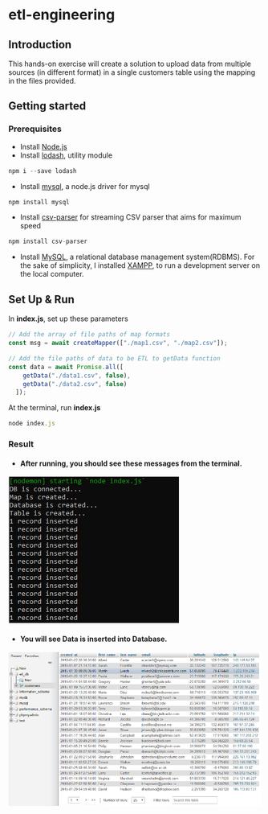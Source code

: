 # etl-engineering

## Introduction
This hands-on exercise will create a solution to upload data from multiple sources (in different format) in a single customers table using the mapping in the files provided.

## Getting started
 ### Prerequisites
 * Install [Node.js](https://nodejs.org/en/)
 * Install [lodash](https://www.npmjs.com/package/lodash), utility module
  ```javascript
npm i --save lodash
```
 * Install [mysql](https://www.npmjs.com/package/mysql), a node.js driver for mysql
 ```javascript
npm install mysql
```
* Install [csv-parser](https://www.npmjs.com/package/csv-parser) for streaming CSV parser that aims for maximum speed
```javascript
npm install csv-parser
```
* Install [MySQL](https://www.mysql.com/), a relational database management system(RDBMS). For the sake of simplicity, I installed [XAMPP](https://www.apachefriends.org/index.html), to run a development server on the local computer.

## Set Up & Run
In **index.js**, set up these parameters
```javascript
// Add the array of file paths of map formats
const msg = await createMapper(["./map1.csv", "./map2.csv"]);
```
```javascript
// Add the file paths of data to be ETL to getData function
const data = await Promise.all([
    getData("./data1.csv", false),
    getData("./data2.csv", false)
  ]);
```
At the terminal, run **index.js**
```javascript
node index.js
```

### Result
* #### After running, you should see these messages from the terminal.
![etl_run](https://github.com/JaturongKongmanee/etl-engineering/blob/master/images/etl_run.PNG) 
* #### You will see Data is inserted into Database.
![db](https://github.com/JaturongKongmanee/etl-engineering/blob/master/images/db.PNG) 

